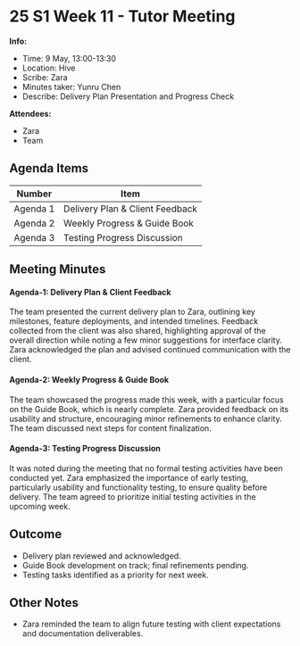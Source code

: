 # 25 S1 Week 11 - Tutor Meeting

**Info:**

- Time: 9 May, 13:00-13:30
- Location: Hive
- Scribe: Zara
- Minutes taker: Yunru Chen
- Describe: Delivery Plan Presentation and Progress Check

**Attendees:**

- Zara
- Team

## Agenda Items

| Number   | Item                            |
| -------- | ------------------------------- |
| Agenda 1 | Delivery Plan & Client Feedback |
| Agenda 2 | Weekly Progress & Guide Book    |
| Agenda 3 | Testing Progress Discussion     |

## Meeting Minutes

#### Agenda-1: Delivery Plan & Client Feedback

The team presented the current delivery plan to Zara, outlining key milestones, feature deployments, and intended timelines. Feedback collected from the client was also shared, highlighting approval of the overall direction while noting a few minor suggestions for interface clarity. Zara acknowledged the plan and advised continued communication with the client.

#### Agenda-2: Weekly Progress & Guide Book

The team showcased the progress made this week, with a particular focus on the Guide Book, which is nearly complete. Zara provided feedback on its usability and structure, encouraging minor refinements to enhance clarity. The team discussed next steps for content finalization.

#### Agenda-3: Testing Progress Discussion

It was noted during the meeting that no formal testing activities have been conducted yet. Zara emphasized the importance of early testing, particularly usability and functionality testing, to ensure quality before delivery. The team agreed to prioritize initial testing activities in the upcoming week.

## Outcome

- Delivery plan reviewed and acknowledged.
- Guide Book development on track; final refinements pending.
- Testing tasks identified as a priority for next week.

## Other Notes

- Zara reminded the team to align future testing with client expectations and documentation deliverables.
